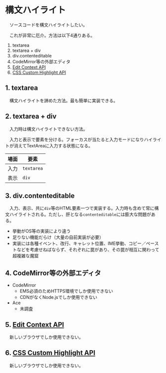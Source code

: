 # 構文ハイライト

　ソースコードを構文ハイライトしたい。

　これが非常に厄介。方法は以下4通りある。

1. textarea 
2. textarea + div
3. div.contenteditable
4. CodeMirror等の外部エディタ
5. [Edit Context API][]
6. [CSS Custom Highlight API][]

[Edit Context API]:https://zenn.dev/cybozu_frontend/articles/5667796d4168bc
[CSS Custom Highlight API]:https://developer.mozilla.org/en-US/docs/Web/API/CSS_Custom_Highlight_API

## 1. textarea

　構文ハイライトを諦めた方法。最も簡単に実装できる。

## 2. textarea + div

　入力時は構文ハイライトできない方法。

　入力と表示で要素を分ける。フォーカスが当たると入力モードになりハイライトが消えてTextAreaに入力する状態になる。

場面|要素
----|----
入力|`textarea`
表示|`div`

## 3. div.contenteditable

　入力、表示、共に`div`等のHTML要素一つで実装する。入力時も含めて常に構文ハイライトされる。ただし、肝となる`contenteditable`には膨大な問題がある。

* 挙動がOS等の実装により違う
* 足りない機能だらけ（大量の自前実装が必要）
* 実装には各種イベント、改行、キャレット位置、IME挙動、コピー／ペーストなどを考慮せねばならず、それぞれに罠があり、その罠が相互に関わって超複雑な魔窟

## 4. CodeMirror等の外部エディタ

* CodeMirror
    * EMS必須のためHTTPS環境でしか使用できない
    * CDNがなくNode.jsでしか使用できない
* Ace
    * 未調査

## 5. [Edit Context API][]

　新しいブラウザでしか使用できない。

## 6. [CSS Custom Highlight API][]

　新しいブラウザでしか使用できない。


